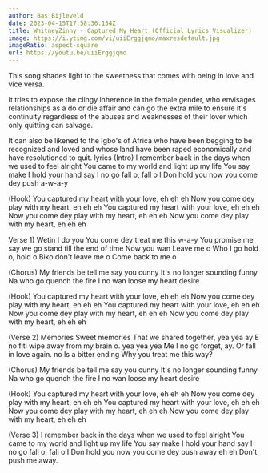 ```yaml
---
author: Bas Bijleveld
date: 2023-04-15T17:58:36.154Z
title: WhitneyZinny - Captured My Heart (Official Lyrics Visualizer)
image: https://i.ytimg.com/vi/uiiErggjqmo/maxresdefault.jpg
imageRatio: aspect-square
url: https://youtu.be/uiiErggjqmo
---
```

This song shades light to the sweetness that comes with being in love and vice versa.

It tries to expose the clingy inherence in the female gender, who envisages relationships as a do or die affair and can go the extra mile to ensure it's continuity regardless of the abuses and weaknesses of their lover which only quitting can salvage.

It can also be likened to the Igbo's of Africa who have been begging to be recognized and loved and whose land have been raped economically and have resolutioned to quit.
lyrics
(Intro)
I remember back in the days when we used to feel alright
You came to my world and light up my life
You say make I hold your hand say I no go fall o, fall o
I Don hold you now you come dey push a-w-a-y

(Hook)
You captured my heart with your love, eh eh eh
Now you come dey play with my heart, eh eh eh
You captured my heart with your love, eh eh eh
Now you come dey play with my heart, eh eh eh
Now you come dey play with my heart, eh eh eh

Verse 1)
Wetin I do you
You come dey treat me this w-a-y
You promise me say we go stand till the end of time
Now you wan Leave me o
Who I go hold o, hold o
Biko don't leave me o
Come back to me o

(Chorus)
My friends be tell me say you cunny
It's no longer sounding funny
Na who go quench the fire
I no wan loose my heart desire

(Hook)
You captured my heart with your love, eh eh eh
Now you come dey play with my heart, eh eh eh
You captured my heart with your love, eh eh eh
Now you come dey play with my heart, eh eh eh
Now you come dey play with my heart, eh eh eh

(Verse 2)
Memories
Sweet memories
That we shared together, yea yea ay
E no fiti wipe away from my brain o. yea yea yea
Me I no go forget, ay. Or fall in love again. no
Is a bitter ending
Why you treat me this way?

(Chorus)
My friends be tell me say you cunny
It's no longer sounding funny
Na who go quench the fire
I no wan loose my heart desire

(Hook)
You captured my heart with your love, eh eh eh
Now you come dey play with my heart, eh eh eh
You captured my heart with your love, eh eh eh
Now you come dey play with my heart, eh eh eh
Now you come dey play with my heart, eh eh eh

(Verse 3)
I remember back in the days when we used to feel alright
You came to my world and light up my life
You say make I hold your hand say I no go fall o, fall o
I Don hold you now you come dey push away eh eh
Don't push me away.